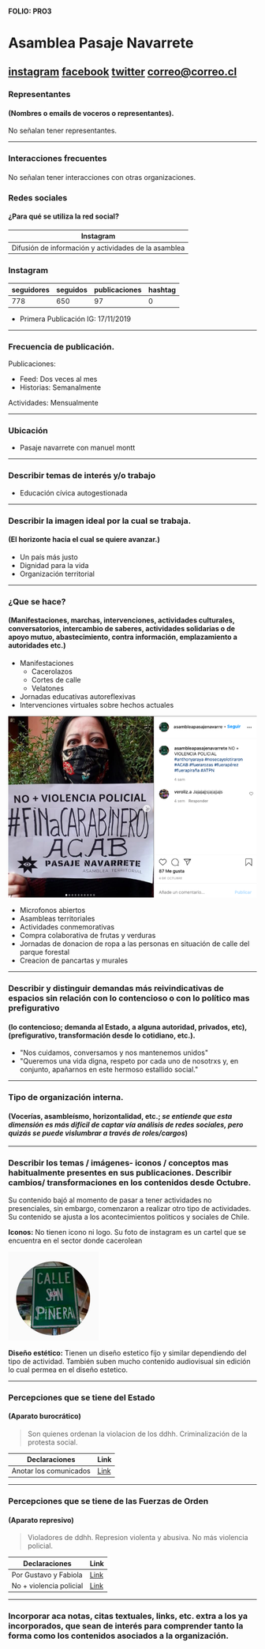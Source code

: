 #### FOLIO: PRO3
# Asamblea Pasaje Navarrete

[instagram](https://www.instagram.com/asambleapasajenavarrete/)
[facebook]()
[twitter]()
<correo@correo.cl>
---

### Representantes
#### (Nombres o emails de voceros o representantes).
No señalan tener representantes.

---
### Interacciones frecuentes
#### 
No señalan tener interacciones con otras organizaciones.

### Redes sociales
#### ¿Para qué se utiliza la red social?
| Instagram |  
|---|
|Difusión de información y actividades de la asamblea|

### **Instagram**
| seguidores | seguidos | publicaciones | hashtag 
|---|---|---|---|
|778|650|97| 0

* Primera Publicación IG: 17/11/2019

---
### Frecuencia de publicación.

Publicaciones:
* Feed: Dos veces al mes
* Historias: Semanalmente

Actividades: Mensualmente

---
### Ubicación
* Pasaje navarrete con manuel montt

---
### Describir temas de interés y/o trabajo
* Educación cívica autogestionada

---
### Describir la imagen ideal por la cual se trabaja.
#### (El horizonte hacia el cual se quiere avanzar.)
* Un país más justo
* Dignidad para la vida
* Organización territorial

---
### ¿Que se hace?
#### (Manifestaciones, marchas, intervenciones, actividades culturales, conversatorios, intercambio de saberes, actividades solidarias o de apoyo mutuo, abastecimiento, contra información, emplazamiento a autoridades etc.)
* Manifestaciones
    * Cacerolazos
    * Cortes de calle
    * Velatones
* Jornadas educativas autoreflexivas 
* Intervenciones virtuales sobre hechos actuales

![Imagen](Imagen1PRO3.png)

* Microfonos abiertos
* Asambleas territoriales
* Actividades conmemorativas
* Compra colaborativa de frutas y verduras
* Jornadas de donacion de ropa a las personas en situación de calle del parque forestal
* Creacion de pancartas y murales

---
### Describir y distinguir demandas más reivindicativas de espacios sin relación con lo contencioso o con lo político mas prefigurativo
#### (lo contencioso; demanda al Estado, a alguna autoridad, privados, etc), (prefigurativo, transformación desde lo cotidiano, etc.).
* "Nos cuidamos, conversamos y nos mantenemos unidos"
* "Queremos una vida digna, respeto por cada uno de nosotrxs y, en conjunto, apañarnos en este hermoso estallido social."

---
### Tipo de organización interna.
#### (Vocerías, asambleísmo, horizontalidad, etc.; *se entiende que esta dimensión es más difícil de captar vía análisis de redes sociales, pero quizás se puede vislumbrar a través de roles/cargos*)

---
### Describir los temas / imágenes- iconos / conceptos mas habitualmente presentes en sus publicaciones. Describir cambios/ transformaciones en los contenidos desde Octubre.
Su contenido bajó al momento de pasar a tener actividades no presenciales, sin embargo, comenzaron a realizar otro tipo de actividades. Su contenido se ajusta a los acontecimientos politicos y sociales de Chile.

**Iconos:**
No tienen icono ni logo. Su foto de instagram es un cartel que se encuentra en el sector donde cacerolean

![Imagen](Imagen2PRO3.png)

**Diseño estético:**
Tienen un diseño estetico fijo y similar dependiendo del tipo de actividad. También suben mucho contenido audiovisual sin edición lo cual permea en el diseño estetico.

---
### Percepciones que se tiene del Estado
#### (Aparato burocrático)
> Son quienes ordenan la violacion de los ddhh. Criminalización de la protesta social. 

| Declaraciones | Link | 
|---|---|
|Anotar los comunicados | [Link]() |

---
### Percepciones que se tiene de las Fuerzas de Orden
#### (Aparato represivo)
> Violadores de ddhh. Represion violenta y abusiva. No más violencia policial.

| Declaraciones | Link | 
|---|---|
|Por Gustavo y Fabiola | [Link](https://www.instagram.com/p/B5atYu1l1gE/) |
|No + violencia policial | [Link](https://www.instagram.com/p/CF7axjHJu-l/) |

---
### Incorporar aca notas, citas textuales, links, etc. extra a los ya incorporados, que sean de interés para comprender tanto la forma como los contenidos asociados a la organización.
